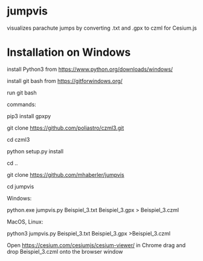 # jumpvis

visualizes parachute jumps by converting .txt and .gpx to czml for Cesium.js

# Installation on Windows

install Python3 from https://www.python.org/downloads/windows/

install git bash from https://gitforwindows.org/

run git bash

commands:

pip3 install gpxpy

git clone https://github.com/poliastro/czml3.git

cd czml3

python setup.py install

cd ..

git clone https://github.com/mhaberler/jumpvis

cd jumpvis



Windows:

python.exe jumpvis.py Beispiel_3.txt Beispiel_3.gpx > Beispiel_3.czml

MacOS, Linux:

python3 jumpvis.py Beispiel_3.txt Beispiel_3.gpx >Beispiel_3.czml

Open https://cesium.com/cesiumjs/cesium-viewer/ in Chrome
drag and drop Beispiel_3.czml onto the browser window
